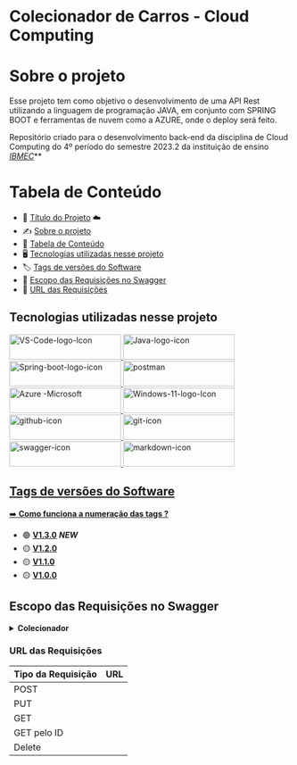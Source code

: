 #  Colecionador de Carros - Cloud Computing 
# Sobre o projeto
Esse projeto tem como objetivo o desenvolvimento de uma API Rest utilizando a linguagem de programação JAVA, em conjunto com SPRING BOOT e ferramentas de nuvem como a AZURE, onde o deploy será feito.

Repositório criado para o desenvolvimento back-end da disciplina de Cloud Computing do 4º período do semestre 2023.2 da instituição de ensino *[IBMEC](https://www.ibmec.br/)***

# Tabela de Conteúdo
- 🚗 [Título do Projeto](colecionador-de-carros-cloud-computing) ☁️
- ✍️ [Sobre o projeto](#sobre-o-projeto)
- 📑 [Tabela de Conteúdo](#tabela-de-conteúdo)
- 🖥️ [Tecnologias utilizadas nesse projeto](#tecnologias-utilizadas-nesse-projeto)
- 🏷️ [Tags de versões do Software](#tags-de-versões-do-software)
- 💚 [Escopo das Requisições no Swagger](#escopo-das-requisições-no-swagger)
- 🔗 [URL das Requisições](#url-das-requisições)

## Tecnologias utilizadas nesse projeto 
<!-- <div>
  <a href="https://code.visualstudio.com" target="_blank"><img alt="VS-Code-logo-Icon" height="60" width="100" src="https://cdn.jsdelivr.net/gh/devicons/devicon/icons/vscode/vscode-original.svg"/></a>
  <a href="https://www.java.com/pt-BR/" target="_blank"><img alt="Java-logo-icon" height="80" width="100" src="https://cdn.jsdelivr.net/gh/devicons/devicon/icons/java/java-original.svg"/></a>
  <a href="https://spring.io" target="_blank"><img alt="Spring-boot-logo-icon" height="60" width="100" src="https://cdn.jsdelivr.net/gh/devicons/devicon/icons/spring/spring-original.svg"/></a>
  <a href="https://postman.com" target="_blank"><img alt="postman" width="65" height="65" src="https://www.vectorlogo.zone/logos/getpostman/getpostman-icon.svg" /></a>
  <a href="https://azure.microsoft.com/en-us/" target="_blank"><img alt="Azure -Microsoft" width="80" height="80" src="https://www.vectorlogo.zone/logos/microsoft_azure/microsoft_azure-icon.svg" /></a>
  <a href="https://www.microsoft.com/pt-br/software-download/windows11" target="_blank"><img alt="Windows-11-logo-Icon" width="80" height="80" src="https://img.icons8.com/color/48/windows-11.png"/></a>
  <a href="https://git-scm.com/" target="_blank"><img alt="git-icon" width="70" height="70" src="https://www.vectorlogo.zone/logos/git-scm/git-scm-icon.svg"/></a>
</div> -->

<div>
<a href="https://code.visualstudio.com" target="_blank"><img alt="VS-Code-logo-Icon" height="45" width="200" margin-right: 10px; src="https://img.shields.io/badge/Visual_Studio_Code-0078D4?style=for-the-badge&logo=visual%20studio%20code&logoColor=white" />
<a href="https://www.java.com/pt-BR/" target="_blank"><img alt="Java-logo-icon" height="45" width="200" margin-right: 10px; src="https://img.shields.io/badge/java-%23ED8B00.svg?style=for-the-badge&logo=openjdk&logoColor=white" />
<a href="https://spring.io" target="_blank"><img alt="Spring-boot-logo-icon" height="45" width="200" margin-right: 10px; src="https://img.shields.io/badge/Spring_Boot-F2F4F9?style=for-the-badge&logo=spring-boot" />
<a href="https://postman.com" target="_blank"><img alt="postman" height="45" width="200" margin-right: 10px; src="https://img.shields.io/badge/Postman-FF6C37?style=for-the-badge&logo=Postman&logoColor=white" />
<a href="https://azure.microsoft.com/en-us/" target="_blank"><img alt="Azure -Microsoft" height="45" width="200" margin-right: 10px; src="https://img.shields.io/badge/azure-%230072C6.svg?style=for-the-badge&logo=microsoftazure&logoColor=white" />
<a href="https://www.microsoft.com/pt-br/software-download/windows11" target="_blank"><img alt="Windows-11-logo-Icon" height="45" width="200" margin-right: 10px; src="https://img.shields.io/badge/Windows_11-0078d4?style=for-the-badge&logo=windows-11&logoColor=white" />
<a href="https://github.com/" target="_blank"><img alt="github-icon" height="45" width="200" margin-right: 10px; src="https://img.shields.io/badge/github-%23121011.svg?style=for-the-badge&logo=github&logoColor=white" />
<a href="https://git-scm.com/" target="_blank"><img alt="git-icon" height="45" width="200" margin-right: 10px; src="https://img.shields.io/badge/git-%23F05033.svg?style=for-the-badge&logo=git&logoColor=white" />
<a href="https://swagger.io/" target="_blank"><img alt="swagger-icon" height="45" width="200" margin-right: 10px; src="https://img.shields.io/badge/Swagger-85EA2D?style=for-the-badge&logo=Swagger&logoColor=white" />
<a href="https://www.markdownguide.org/" target="_blank"><img alt="markdown-icon" height="45" width="200" margin-right: 10px; src="https://img.shields.io/badge/Markdown-000000?style=for-the-badge&logo=markdown&logoColor=white" />
</div>

## Tags de versões do Software
➡️ **[Como funciona a numeração das tags ?](https://www.alura.com.br/artigos/versionamento-semantico-breve-introducao?utm_term=&utm_campaign=%5BSearch%5D+%5BPerformance%5D+-+Dynamic+Search+Ads+-+Artigos+e+Conte%C3%BAdos&utm_source=adwords&utm_medium=ppc&hsa_acc=7964138385&hsa_cam=11384329873&hsa_grp=111087461203&hsa_ad=645853715422&hsa_src=g&hsa_tgt=dsa-843358956400&hsa_kw=&hsa_mt=&hsa_net=adwords&hsa_ver=3&gclid=EAIaIQobChMI5bbSwZK0gQMVDjrUAR0n9AA3EAAYAiAAEgKBzfD_BwE)**

- 🟢 **[V1.3.0](https://github.com/IgorMariano25/Colecionador-Carro-Cloud-Computing/releases/tag/V1.3.0)** ***NEW***
- 🟡 **[V1.2.0](https://github.com/IgorMariano25/Colecionador-Carro-Cloud-Computing/releases/tag/V1.2.0)**
- 🟡 **[V1.1.0](https://github.com/IgorMariano25/Colecionador-Carro-Cloud-Computing/releases/tag/V1.1.0)**
- 🟡 **[V1.0.0](https://github.com/IgorMariano25/Colecionador-Carro-Cloud-Computing/releases/tag/V1.0.0)**

## Escopo das Requisições no Swagger
**<details><summary>Colecionador</summary>**
### POST ➕
#### URL da requisição POST colecionador
```URL
localhost:8080/colecionador
```

**Adicionando todas as informações do colecionador, inclusive endereço e carro**
```JSON
{
  "nome": "string",
  "sobrenome": "string",
  "nickname": "string",
  "cpf": "471.388.476-39",
  "email": "string",
  "enderecos": [
    {
      "logradouro": "string",
      "complemento": "string",
      "cidade": "string",
      "estado": "string",
      "cep": "50865-381"
    }
  ],
  "carros": [
    {
      "marca": "string",
      "modelo": "string",
      "cor": "string",
      "anoDeFabricacao": 2023,
      "velocidadeMaxima": 500,
      "quilometragem": 0
    }
  ]
}
```
**Adicionado apenas as informações do colecionar e deixando como null endereço e carro**
```JSON
{
  "nome": "string",
  "sobrenome": "string",
  "nickname": "string",
  "cpf": "471.388.476-39",
  "email": "string",
  "enderecos": null,
  "carros": null
}
```
### PUT 🔄
#### URL da requisição PUT colecionador
```URL
localhost:8080/colecionador/{id}
```
**Alterando todas as informações do colecionador, inclusive endereço e carro**
```JSON
{
  "nome": "string",
  "sobrenome": "string",
  "nickname": "string",
  "cpf": "471.388.476-39",
  "email": "string",
  "enderecos": [
    {
      "logradouro": "string",
      "complemento": "string",
      "cidade": "string",
      "estado": "string",
      "cep": "50865-381"
    }
  ],
  "carros": [
    {
      "marca": "string",
      "modelo": "string",
      "cor": "string",
      "anoDeFabricacao": 2023,
      "velocidadeMaxima": 500,
      "quilometragem": 0
    }
  ]
}
```
**Alterando apenas as informações do colecionar e deixando como null endereço e carro**
```JSON
{
  "nome": "string",
  "sobrenome": "string",
  "nickname": "string",
  "cpf": "471.388.476-39",
  "email": "string",
  "enderecos": null,
  "carros": null
}
```
### GET 🔄
#### URL da requisição GET colecionador
```URL
localhost:8080/colecionador/
```
</details>
</details>

### URL das Requisições

| Tipo da Requisição   | URL |                                                                                                                                                                                                                                  
| -------------------- | ---------------------------------------------------------------------------------------------------------------------------------------------------- | 
| POST                 |                   | 
| PUT                  |                   | 
| GET                  |                   | 
| GET pelo ID          |                   | 
| Delete               |                   | 
